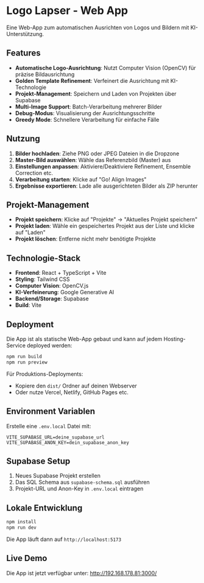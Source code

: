 # Logo Lapser - Web App

Eine Web-App zum automatischen Ausrichten von Logos und Bildern mit KI-Unterstützung.

## Features

- **Automatische Logo-Ausrichtung**: Nutzt Computer Vision (OpenCV) für präzise Bildausrichtung
- **Golden Template Refinement**: Verfeinert die Ausrichtung mit KI-Technologie
- **Projekt-Management**: Speichern und Laden von Projekten über Supabase
- **Multi-Image Support**: Batch-Verarbeitung mehrerer Bilder
- **Debug-Modus**: Visualisierung der Ausrichtungsschritte
- **Greedy Mode**: Schnellere Verarbeitung für einfache Fälle

## Nutzung

1. **Bilder hochladen**: Ziehe PNG oder JPEG Dateien in die Dropzone
2. **Master-Bild auswählen**: Wähle das Referenzbild (Master) aus
3. **Einstellungen anpassen**: Aktiviere/Deaktiviere Refinement, Ensemble Correction etc.
4. **Verarbeitung starten**: Klicke auf "Go! Align Images"
5. **Ergebnisse exportieren**: Lade alle ausgerichteten Bilder als ZIP herunter

## Projekt-Management

- **Projekt speichern**: Klicke auf "Projekte" → "Aktuelles Projekt speichern"
- **Projekt laden**: Wähle ein gespeichertes Projekt aus der Liste und klicke auf "Laden"
- **Projekt löschen**: Entferne nicht mehr benötigte Projekte

## Technologie-Stack

- **Frontend**: React + TypeScript + Vite
- **Styling**: Tailwind CSS
- **Computer Vision**: OpenCV.js
- **KI-Verfeinerung**: Google Generative AI
- **Backend/Storage**: Supabase
- **Build**: Vite

## Deployment

Die App ist als statische Web-App gebaut und kann auf jedem Hosting-Service deployed werden:

```bash
npm run build
npm run preview
```

Für Produktions-Deployments:
- Kopiere den `dist/` Ordner auf deinen Webserver
- Oder nutze Vercel, Netlify, GitHub Pages etc.

## Environment Variablen

Erstelle eine `.env.local` Datei mit:

```
VITE_SUPABASE_URL=deine_supabase_url
VITE_SUPABASE_ANON_KEY=dein_supabase_anon_key
```

## Supabase Setup

1. Neues Supabase Projekt erstellen
2. Das SQL Schema aus `supabase-schema.sql` ausführen
3. Projekt-URL und Anon-Key in `.env.local` eintragen

## Lokale Entwicklung

```bash
npm install
npm run dev
```

Die App läuft dann auf `http://localhost:5173`

## Live Demo

Die App ist jetzt verfügbar unter: http://192.168.178.81:3000/
